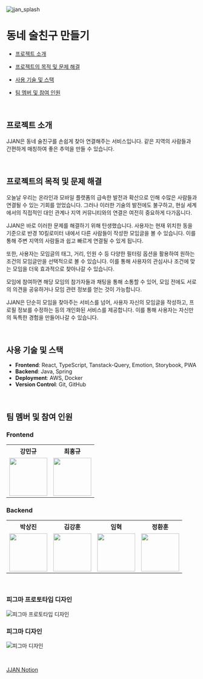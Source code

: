![jjan_splash](https://github.com/jjan-project/jjan_front_renewal/assets/75124028/7754bf0b-8757-47c8-8b97-7f9502cd177c)

# 동네 술친구 만들기

- [프로젝트 소개](#프로젝트-소개)
- [프로젝트의 목적 및 문제 해결](#프로젝트의-목적-및-문제-해결)
- [사용 기술 및 스택](#사용-기술-및-스택)
- [팀 멤버 및 참여 인원](#팀-멤버-및-참여-인원)

  <br>

## 프로젝트 소개
JJAN은 동네 술친구를 손쉽게 찾아 연결해주는 서비스입니다. 같은 지역의 사람들과 간편하게 매칭하여 좋은 추억을 만들 수 있습니다.

<br>

## 프로젝트의 목적 및 문제 해결
오늘날 우리는 온라인과 모바일 플랫폼의 급속한 발전과 확산으로 인해 수많은 사람들과 연결될 수 있는 기회를 얻었습니다. 그러나 이러한 기술의 발전에도 불구하고, 현실 세계에서의 직접적인 대인 관계나 지역 커뮤니티와의 연결은 여전히 중요하게 다가옵니다.

JJAN은 바로 이러한 문제를 해결하기 위해 탄생했습니다. 사용자는 현재 위치한 동을 기준으로 반경 10킬로미터 내에서 다른 사람들이 작성한 모임글을 볼 수 있습니다. 이를 통해 주변 지역의 사람들과 쉽고 빠르게 연결될 수 있게 됩니다.

또한, 사용자는 모임글의 태그, 거리, 인원 수 등 다양한 필터링 옵션을 활용하여 원하는 조건의 모임글만을 선택적으로 볼 수 있습니다. 이를 통해 사용자의 관심사나 조건에 맞는 모임을 더욱 효과적으로 찾아나갈 수 있습니다.

모임에 참여하면 해당 모임의 참가자들과 채팅을 통해 소통할 수 있어, 모임 전에도 서로의 의견을 공유하거나 모임 관련 정보를 얻는 것이 가능합니다.

JJAN은 단순히 모임을 찾아주는 서비스를 넘어, 사용자 자신의 모임글을 작성하고, 프로필 정보를 수정하는 등의 개인화된 서비스를 제공합니다. 이를 통해 사용자는 자신만의 독특한 경험을 만들어나갈 수 있습니다.

<br>

## 사용 기술 및 스택
- **Frontend**: React, TypeScript, Tanstack-Query, Emotion, Storybook, PWA
- **Backend**: Java, Spring
- **Deployment**: AWS, Docker
- **Version Control**: Git, GitHub

<br>

## 팀 멤버 및 참여 인원

### Frontend
<table>
  <th>강민규</th>
  <th>최홍규</th>
  <tr>
    <td>
      <a target="_blank" href="https://github.com/kagrin97">
        <img
          width="100px"
          src="https://github.com/jjan-project/jjan_front_renewal/assets/75124028/0c18308b-ce4c-48c3-a380-a795d70816c9"
        />
      </a>
    </td>
    <td>
      <a target="_blank" href="https://github.com/gomgun-lab">
        <img
          width="100px"
          src="https://github.com/jjan-project/jjan_front_renewal/assets/75124028/9b901853-4d6b-4910-8d6b-aed35d3238ea"
        />
      </a>
    </td>
  </tr>
</table>

### Backend
<table>
  <th>박상진</th>
  <th>김강훈</th>
  <th>임혁</th>
  <th>정환훈</th>
  <tr>
    <td>
      <a target="_blank" href="https://github.com/kkangh00n">
        <img
          width="100px"
          src="https://avatars.githubusercontent.com/u/102799700?v=4"
        />
      </a>
    </td>
    <td>
      <a target="_blank" href="https://github.com/5tr1ker">
        <img
          width="100px"
          src="https://avatars.githubusercontent.com/u/49367338?v=4"
        />
      </a>
    </td>
    <td>
      <a target="_blank" href="https://github.com/Limworld98">
        <img
          width="100px"
          src="https://avatars.githubusercontent.com/u/38485221?v=4"
        />
      </a>
    </td>
    <td>
      <a target="_blank" href="https://github.com/ParangBird">
        <img
          width="100px"
          src="https://avatars.githubusercontent.com/u/81746705?v=4"
        />
      </a>
    </td>
  </tr>
</table>

<br>

### 피그마 프로토타입 디자인
![피그마 프로토타입 디자인](https://github.com/jjan-project/jjan_front_renewal/assets/75124028/e0bddaf2-51d1-40d2-93b2-2237dd64134f)
<br>
### 피그마 디자인
![피그마 디자인](https://github.com/jjan-project/jjan_front_renewal/assets/75124028/4cb2b5ee-2bad-4531-aec7-adf1c7617f9d)

<br>

[JJAN Notion](https://proud-magician-e4e.notion.site/JJAN-690b9ec5720d4269aeecb49c15ece4b7)

